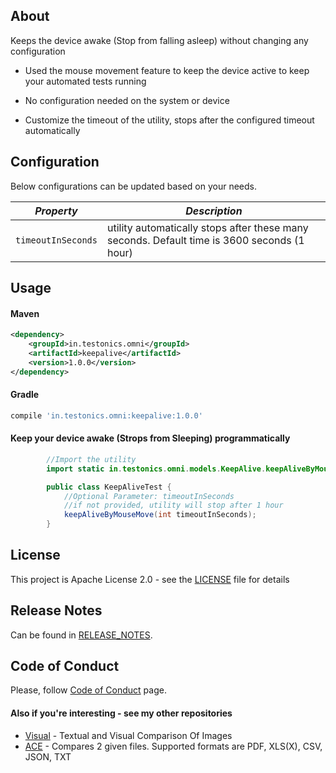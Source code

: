 ## About
Keeps the device awake (Stop from falling asleep) without changing any configuration

*   Used the mouse movement feature to keep the device active to keep your automated tests running

*   No configuration needed on the system or device

*   Customize the timeout of the utility, stops after the configured timeout automatically

## Configuration
Below configurations can be updated based on your needs.

| *Property* | *Description*                                                                               |
| --- |---------------------------------------------------------------------------------------------|
| `timeoutInSeconds` | utility automatically stops after these many seconds. Default time is 3600 seconds (1 hour) |

## Usage

#### Maven
```xml
<dependency>
    <groupId>in.testonics.omni</groupId>
    <artifactId>keepalive</artifactId>
    <version>1.0.0</version>
</dependency>
```
#### Gradle
```groovy
compile 'in.testonics.omni:keepalive:1.0.0'
```

#### Keep your device awake (Strops from Sleeping) programmatically
```java
        //Import the utility
        import static in.testonics.omni.models.KeepAlive.keepAliveByMouseMove;

        public class KeepAliveTest {
            //Optional Parameter: timeoutInSeconds
            //if not provided, utility will stop after 1 hour
            keepAliveByMouseMove(int timeoutInSeconds);
        }
```

## License
This project is Apache License 2.0 - see the [LICENSE](LICENSE) file for details

## Release Notes

Can be found in [RELEASE_NOTES](RELEASE_NOTES.md).

## Code of Conduct
Please, follow [Code of Conduct](CODE_OF_CONDUCT.md) page.

#### Also if you're interesting - see my other repositories
*   [Visual](https://github.com/testoncis/visual) - Textual and Visual Comparison Of Images
*   [ACE](https://github.com/testoncis/ace) - Compares 2 given files. Supported formats are PDF, XLS(X), CSV, JSON, TXT 

